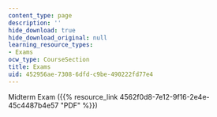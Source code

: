 ```yaml
---
content_type: page
description: ''
hide_download: true
hide_download_original: null
learning_resource_types:
- Exams
ocw_type: CourseSection
title: Exams
uid: 452956ae-7308-6dfd-c9be-490222fd77e4
---
```


Midterm Exam ({{% resource_link 4562f0d8-7e12-9f16-2e4e-45c4487b4e57 "PDF" %}})